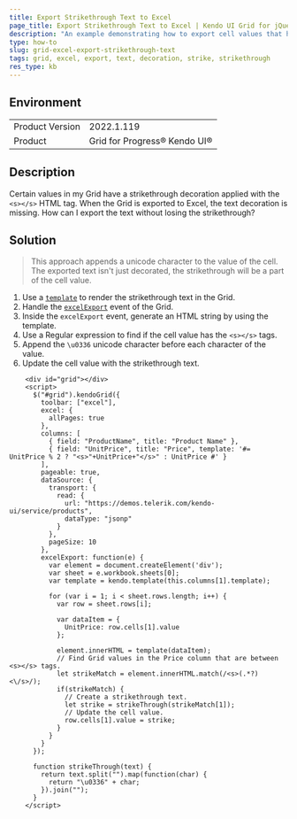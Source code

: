 ```yaml
---
title: Export Strikethrough Text to Excel
page_title: Export Strikethrough Text to Excel | Kendo UI Grid for jQuery
description: "An example demonstrating how to export cell values that have a strikethrough decoration."
type: how-to
slug: grid-excel-export-strikethrough-text
tags: grid, excel, export, text, decoration, strike, strikethrough
res_type: kb
---
```


## Environment

<table>
	<tr>
		<td>Product Version</td>
		<td>2022.1.119</td>
	</tr>
	<tr>
		<td>Product</td>
		<td>Grid for Progress® Kendo UI®</td>
	</tr>
</table>

## Description

Certain values in my Grid have a strikethrough decoration applied with the `<s></s>` HTML tag. When the Grid is exported to Excel, the text decoration is missing. How can I export the text without losing the strikethrough?

## Solution

> This approach appends a unicode character to the value of the cell. The exported text isn't just decorated, the strikethrough will be a part of the cell value.

1. Use a [`template`](/api/javascript/ui/grid/configuration/columns.template) to render the strikethrough text in the Grid.
1. Handle the [`excelExport`](/api/javascript/ui/grid/events/excelexport) event of the Grid.
1. Inside the `excelExport` event, generate an HTML string by using the template.
1. Use a Regular expression to find if the cell value has the `<s></s>` tags.
1. Append the `\u0336` unicode character before each character of the value.
1. Update the cell value with the strikethrough text.

```dojo
    <div id="grid"></div>
    <script>
      $("#grid").kendoGrid({
        toolbar: ["excel"],
        excel: {
          allPages: true
        },
        columns: [
          { field: "ProductName", title: "Product Name" },
          { field: "UnitPrice", title: "Price", template: '#= UnitPrice % 2 ? "<s>"+UnitPrice+"</s>" : UnitPrice #' }
        ],
        pageable: true,
        dataSource: {
          transport: {
            read: {
              url: "https://demos.telerik.com/kendo-ui/service/products",
              dataType: "jsonp"
            }
          },
          pageSize: 10
        },
        excelExport: function(e) {
          var element = document.createElement('div');
          var sheet = e.workbook.sheets[0];
          var template = kendo.template(this.columns[1].template);

          for (var i = 1; i < sheet.rows.length; i++) {
            var row = sheet.rows[i];

            var dataItem = {
              UnitPrice: row.cells[1].value
            };

            element.innerHTML = template(dataItem);
            // Find Grid values in the Price column that are between <s></s> tags.
            let strikeMatch = element.innerHTML.match(/<s>(.*?)<\/s>/);
            if(strikeMatch) {
              // Create a strikethrough text.
              let strike = strikeThrough(strikeMatch[1]);
              // Update the cell value.
              row.cells[1].value = strike;
            }
          }
        }
      });

      function strikeThrough(text) {
        return text.split("").map(function(char) {
          return "\u0336" + char;
        }).join("");
      }
    </script>
```